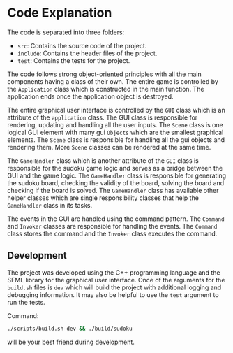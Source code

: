 # Code Explanation

The code is separated into three folders:
- `src`: Contains the source code of the project.
- `include`: Contains the header files of the project.
- `test`: Contains the tests for the project.

The code follows strong object-oriented principles with all the main components having a class of their own. The entire game is controlled by the `Application` class which is constructed in the main function. The application ends once the application object is destroyed.

The entire graphical user interface is controlled by the `GUI` class which is an attribute of the `application` class. The GUI class is responsible for rendering, updating and handling all the user inputs. The `Scene` class is one logical GUI element with many gui `Objects` which are the smallest graphical elements. The `Scene` class is responsible for handling all the gui objects and rendering them. More `Scene` classes can be rendered at the same time.

The `GameHandler` class which is another attribute of the `GUI` class is responsible for the sudoku game logic and serves as a bridge between the GUI and the game logic. The `GameHandler` class is responsible for generating the sudoku board, checking the validity of the board, solving the board and checking if the board is solved. The `GameHandler` class has available other helper classes which are single responsibility classes that help the `GameHandler` class in its tasks.

The events in the GUI are handled using the command pattern. The `Command` and `Invoker` classes are responsible for handling the events. The `Command` class stores the command and the `Invoker` class executes the command.

## Development

The project was developed using the C++ programming language and the SFML library for the graphical user interface. Once of the arguments for the `build.sh` files is `dev` which will build the project with additional logging and debugging information. It may also be helpful to use the `test` argument to run the tests.

Command:
```bash
./scripts/build.sh dev && ./build/sudoku
```

will be your best friend during development.